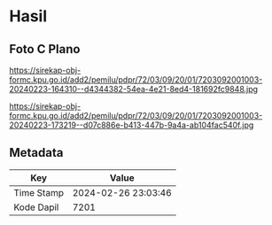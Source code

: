 # Hasil

## Foto C Plano

https://sirekap-obj-formc.kpu.go.id/add2/pemilu/pdpr/72/03/09/20/01/7203092001003-20240223-164310--d4344382-54ea-4e21-8ed4-181692fc9848.jpg

https://sirekap-obj-formc.kpu.go.id/add2/pemilu/pdpr/72/03/09/20/01/7203092001003-20240223-173219--d07c886e-b413-447b-9a4a-ab104fac540f.jpg


## Metadata

| Key        | Value               |
| ---------- | ------------------- |
| Time Stamp | 2024-02-26 23:03:46 |
| Kode Dapil | 7201                |



